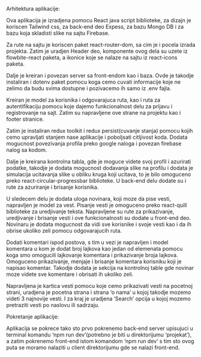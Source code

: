 Arhitektura aplikacije:

Ova aplikacija je izradjena pomocu React java script biblioteke, za dizajn je koriscen Tailwind css, za back-end deo Expess, za bazu Mongo DB i za bazu koja skladisti slike na sajtu Firebase.

Za rute na sajtu je koriscen paket react-router-dom, sa cim je i pocela izrada projekta. Zatim je uradjen Header deo, komponente ovog dela su uzete iz flowbite-react paketa, a ikonice koje se nalaze na sajtu iz react-icons paketa. 

Dalje je kreiran i povezan server sa front-endom kao i baza. Ovde je takodje instaliran i dotenv paket pomocu koga cemo cuvati informacije koje ne zelimo da budu svima dostupne i pozivacemo ih samo iz .env fajla.

Kreiran je model za korisnika i odgovarajuca ruta, kao i ruta za autentifikaciju pomocu koje dajemo funkcionalnost delu za prijavu i registrovanje na sajt. Zatim su napravljene ove strane na projektu kao i footer stranice.

Zatim je instaliran redux toolkit i redux persist(cuvanje stanja) pomocu kojih cemo upravljati stanjem nase aplikacije i poboljsati citljivost koda.
Dodata mogucnost povezivanja profila preko google naloga i povezan firebase nalog sa kodom.

Dalje je kreirana kontrolna tabla, gde je moguce videte svoj profil i azurirati podatke, takodje je dodata mogucnost dodavanja slike na profilu i dodata je simulacija ucitavanja slike u obliku kruga koji ucitava, to je bilo omoguceno preko react-circular-progressbar biblioteke. U back-end delu dodate su i rute za azuriranje i brisanje korisnika.

U sledecem delu je dodata uloga novinara, koji moze da pise vesti, napravljen je model za vest. Pisanje vesti je omoguceno preko react-quill biblioteke za uredjivanje teksta. Napravljene su rute za prikazivanje, uredjivanje i brisanje vesti i ove funkcionalnosti su dodate u front-end deo. Novinaru je dodata mogucnost da vidi sve korisnike i svoje vesti kao i da ih obrise ukoliko zeli pomocu odgovarajucih ruta.

Dodati komentari ispod postova, s tim u vezi je napravljen i model komentara u kom je dodat broj lajkova kao jedan od elemenata pomocu koga smo omogucili lajkovanje komentara i prikazivanje broja lajkova. Omoguceno prikazivanje, menjaje i brisanje komentara korisniku koji je napisao komentar. Takodje dodata je sekcija na kontrolnoj table gde novinar moze videte sve komentare i obrisati ih ukoliko zeli.

Napravljena je kartica vesti pomocu koje cemo prikazivati vesti na pocetnoj strani, uradjena je pocetna strana i strana ‘o nama’ u kojoj takodje mozemo videti 3 najnovije vesti. I za kraj je uradjena ‘Search’ opcija u kojoj mozemo pretraziti vesti po naslovu ili sadrzaju.

Pokretanje aplikacije:

Aplikacija se pokrece tako sto prvo pokrenemo back-end server upisujuci u terminal komandu ‘npm run dev’(potrebno je biti u direktorijumu ‘projekat’), a zatim pokrenemo front-end istom komandom ‘npm run dev’ s tim sto ovog puta se moramo nalaziti u client direktorijumu gde se nalazi front-end.
